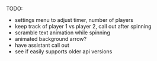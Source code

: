 TODO:

- settings menu to adjust timer, number of players
- keep track of player 1 vs player 2, call out after spinning
- scramble text animation while spinning
- animated background arrow?
- have assistant call out
- see if easily supports older api versions